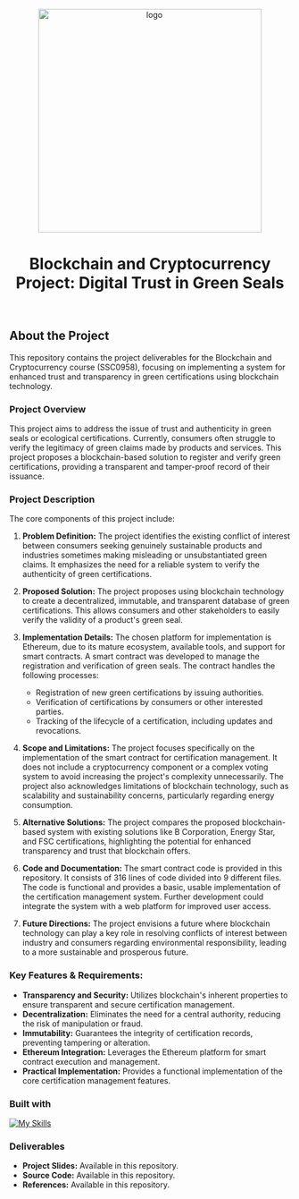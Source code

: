 <br />
<div align="center">
      <img width="400" src="https://hypersense-software.com/blog/wp-content/uploads/2023/07/blog_article-blkchain_energy_impact-1920x1080-1.jpg" alt="logo"/>
  <h1 align="center">Blockchain and Cryptocurrency Project: Digital Trust in Green Seals</h1>
</div>
<br>

## About the Project

This repository contains the project deliverables for the Blockchain and Cryptocurrency course (SSC0958), focusing on implementing a system for enhanced trust and transparency in green certifications using blockchain technology.

### Project Overview

This project aims to address the issue of trust and authenticity in green seals or ecological certifications.  Currently, consumers often struggle to verify the legitimacy of green claims made by products and services. This project proposes a blockchain-based solution to register and verify green certifications, providing a transparent and tamper-proof record of their issuance.

### Project Description

The core components of this project include:

1. **Problem Definition:**  The project identifies the existing conflict of interest between consumers seeking genuinely sustainable products and industries sometimes making misleading or unsubstantiated green claims.  It emphasizes the need for a reliable system to verify the authenticity of green certifications.

2. **Proposed Solution:**  The project proposes using blockchain technology to create a decentralized, immutable, and transparent database of green certifications.  This allows consumers and other stakeholders to easily verify the validity of a product's green seal.

3. **Implementation Details:**  The chosen platform for implementation is Ethereum, due to its mature ecosystem, available tools, and support for smart contracts. A smart contract was developed to manage the registration and verification of green seals.  The contract handles the following processes:
    * Registration of new green certifications by issuing authorities.
    * Verification of certifications by consumers or other interested parties.
    * Tracking of the lifecycle of a certification, including updates and revocations.

4. **Scope and Limitations:** The project focuses specifically on the implementation of the smart contract for certification management. It does not include a cryptocurrency component or a complex voting system to avoid increasing the project's complexity unnecessarily.  The project also acknowledges limitations of blockchain technology, such as scalability and sustainability concerns, particularly regarding energy consumption.

5. **Alternative Solutions:**  The project compares the proposed blockchain-based system with existing solutions like B Corporation, Energy Star, and FSC certifications, highlighting the potential for enhanced transparency and trust that blockchain offers.

6. **Code and Documentation:** The smart contract code is provided in this repository.  It consists of 316 lines of code divided into 9 different files.  The code is functional and provides a basic, usable implementation of the certification management system.  Further development could integrate the system with a web platform for improved user access.

7. **Future Directions:** The project envisions a future where blockchain technology can play a key role in resolving conflicts of interest between industry and consumers regarding environmental responsibility, leading to a more sustainable and prosperous future.


### Key Features & Requirements:

* **Transparency and Security:** Utilizes blockchain's inherent properties to ensure transparent and secure certification management.
* **Decentralization:** Eliminates the need for a central authority, reducing the risk of manipulation or fraud.
* **Immutability:** Guarantees the integrity of certification records, preventing tampering or alteration.
* **Ethereum Integration:** Leverages the Ethereum platform for smart contract execution and management.
* **Practical Implementation:**  Provides a functional implementation of the core certification management features.

### Built with

[![My Skills](https://skillicons.dev/icons?i=js,solidity)](https://skillicons.dev)


### Deliverables

* **Project Slides:**  Available in this repository.
* **Source Code:** Available in this repository.
* **References:**  Available in this repository.
